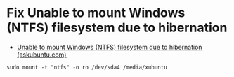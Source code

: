 # Fix Unable to mount Windows (NTFS) filesystem due to hibernation

* [Unable to mount Windows (NTFS) filesystem due to hibernation (askubuntu.com)](https://askubuntu.com/questions/145902/unable-to-mount-windows-ntfs-filesystem-due-to-hibernation/532753)


```shell
sudo mount -t "ntfs" -o ro /dev/sda4 /media/xubuntu
```